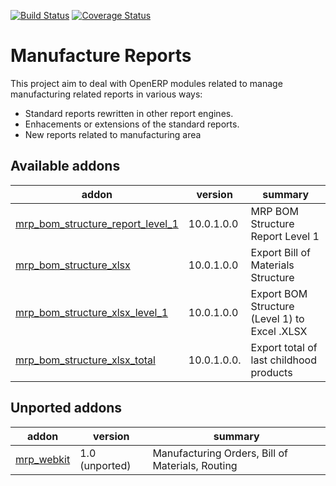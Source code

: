 [![Build Status](https://travis-ci.org/OCA/manufacture-reporting.svg?branch=10.0)](https://travis-ci.org/OCA/manufacture-reporting)
[![Coverage Status](https://coveralls.io/repos/OCA/manufacture-reporting/badge.png?branch=10.0)](https://coveralls.io/r/OCA/manufacture-reporting?branch=10.0)

Manufacture Reports
===================

This project aim to deal with OpenERP modules related to manage manufacturing related reports in various ways:

- Standard reports rewritten in other report engines.
- Enhacements or extensions of the standard reports.
- New reports related to manufacturing area

[//]: # (addons)

Available addons
----------------
addon | version | summary
--- | --- | ---
[mrp_bom_structure_report_level_1](mrp_bom_structure_report_level_1/) | 10.0.1.0.0 | MRP BOM Structure Report Level 1
[mrp_bom_structure_xlsx](mrp_bom_structure_xlsx/) | 10.0.1.0.0 | Export Bill of Materials Structure
[mrp_bom_structure_xlsx_level_1](mrp_bom_structure_xlsx_level_1/) | 10.0.1.0.0 | Export BOM Structure (Level 1) to Excel .XLSX
[mrp_bom_structure_xlsx_total](mrp_bom_structure_xlsx/) | 10.0.1.0.0. | Export total of last childhood products 

Unported addons
---------------
addon | version | summary
--- | --- | ---
[mrp_webkit](mrp_webkit/) | 1.0 (unported) | Manufacturing Orders, Bill of Materials, Routing

[//]: # (end addons)
